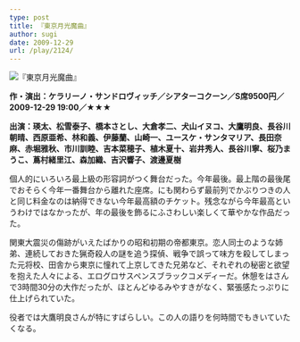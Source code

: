 ```yaml
---
type: post
title: 『東京月光魔曲』
author: sugi
date: 2009-12-29
url: /play/2124/
---
```

<img src="/images/play/20091229.jpg" alt="『東京月光魔曲』" class="alignleft" />

**作・演出：ケラリーノ・サンドロヴィッチ／シアターコクーン／S席9500円／2009-12-29 19:00／★★★**

**出演：瑛太、松雪泰子、橋本さとし、大倉孝二、犬山イヌコ、大鷹明良、長谷川朝晴、西原亜希、林和義、伊藤蘭、山崎一、ユースケ・サンタマリア、長田奈麻、赤堀雅秋、市川訓睦、吉本菜穂子、植木夏十、岩井秀人、長谷川寧、桜乃まうこ、蔦村緒里江、森加織、吉沢響子、渡邊夏樹**

個人的にいろいろ最上級の形容詞がつく舞台だった。今年最後。最上階の最後尾でおそらく今年一番舞台から離れた座席。にも関わらず最前列でかぶりつきの人と同じ料金なのは納得できない今年最高額のチケット。残念ながら今年最高というわけではなかったが、年の最後を飾るにふさわしい楽しくて華やかな作品だった。

関東大震災の傷跡がいえたばかりの昭和初期の帝都東京。恋人同士のような姉弟、連続しておきた猟奇殺人の謎を追う探偵、戦争で誤って味方を殺してしまった元将校、田舎から東京に憧れて上京してきた兄弟など、それぞれの秘密と欲望を抱えた人々による、エログロサスペンスブラックコメディーだ。休憩をはさんで3時間30分の大作だったが、ほとんどゆるみやすきがなく、緊張感たっぷりに仕上げられていた。

役者では大鷹明良さんが特にすばらしい。この人の語りを何時間でもきいていたくなる。
